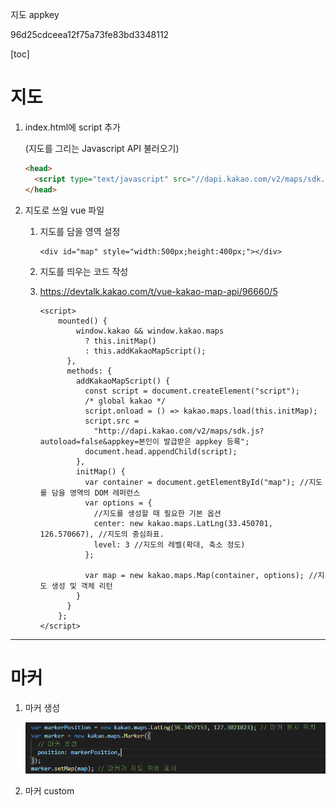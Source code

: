 지도 appkey

96d25cdceea12f75a73fe83bd3348112

[toc]

# 지도

1. index.html에 script 추가

   (지도를 그리는 Javascript API 불러오기)

   ```html
   <head>
     <script type="text/javascript" src="//dapi.kakao.com/v2/maps/sdk.js?appkey=발급받은RESTAPI키"></script>
   </head>
   ```

2. 지도로 쓰일 vue 파일

   1. 지도를 담을 영역 설정

      ```vue
      <div id="map" style="width:500px;height:400px;"></div>
      ```

   2. 지도를 띄우는 코드 작성

   3. https://devtalk.kakao.com/t/vue-kakao-map-api/96660/5

      ```vue
      <script>
          mounted() {
              window.kakao && window.kakao.maps
                ? this.initMap()
                : this.addKakaoMapScript();
            },
            methods: {
              addKakaoMapScript() {
                const script = document.createElement("script");
                /* global kakao */
                script.onload = () => kakao.maps.load(this.initMap);
                script.src =
                  "http://dapi.kakao.com/v2/maps/sdk.js?autoload=false&appkey=본인이 발급받은 appkey 등록";
                document.head.appendChild(script);
              },
              initMap() {
                var container = document.getElementById("map"); //지도를 담을 영역의 DOM 레퍼런스
                var options = {
                  //지도를 생성할 때 필요한 기본 옵션
                  center: new kakao.maps.LatLng(33.450701, 126.570667), //지도의 중심좌표.
                  level: 3 //지도의 레벨(확대, 축소 정도)
                };
      
                var map = new kakao.maps.Map(container, options); //지도 생성 및 객체 리턴
              }
            }
          };
      </script>  
      ```


----------

# 마커

1. 마커 생성

   ![image-20210326035056869](%EC%A7%80%EB%8F%84.assets/image-20210326035056869.png)

2. 마커 custom

   
